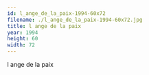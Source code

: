```yaml
---
id: l_ange_de_la_paix-1994-60x72
filename: ./l_ange_de_la_paix-1994-60x72.jpg
title: l ange de la paix
year: 1994
height: 60
width: 72
---
```


l ange de la paix
